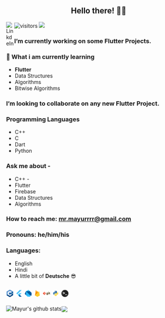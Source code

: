 <!---### <span style="color:blue"> **Hi there** </span> 👋-->
<h2 align="center">Hello there! 👋🤓</h2>
<a href="https://www.linkedin.com/in/mayurrrr-agarwal/">
  <img align="left" alt="LinkdeIn" width="22px" src="https://cdn.jsdelivr.net/npm/simple-icons@v3/icons/linkedin.svg" />
</a>

![visitors](https://visitor-badge.laobi.icu/badge?page_id=mrmayurgithub.mrmayurgithub)
![](https://img.shields.io/github/followers/mrmayurgithub?label=Follow&style=plastic)
<!---
![](https://img.shields.io/badge/OS-Linux-black)
-->
<!---
<img src='https://media.giphy.com/media/USV0ym3bVWQJJmNu3N/giphy.gif' width='250'  align='right'>-->

### I’m currently working on some **Flutter** Projects.
### 📖 What i am currently learning
- **Flutter**
- Data Structures 
- Algorithms
- Bitwise Algorithms
### I’m looking to collaborate on any new **Flutter** Project.
### Programming Languages
- C++
- C
- Dart
- Python
### Ask me about - 
- C++ -
- Flutter
- Firebase 
- Data Structures 
- Algorithms
### How to reach me: mr.mayurrrr@gmail.com
### Pronouns: he/him/his
### Languages:
- English 
- Hindi 
- A little bit of **Deutsche** :sunglasses:
<!--- Fun fact: I am an **Electrical Engineer** who is learning **App Development** :stuck_out_tongue:-->

<code><img height="20" src="https://raw.githubusercontent.com/github/explore/80688e429a7d4ef2fca1e82350fe8e3517d3494d/topics/cpp/cpp.png"></code>
<code><img height="20" src="https://raw.githubusercontent.com/github/explore/80688e429a7d4ef2fca1e82350fe8e3517d3494d/topics/flutter/flutter.png"></code>
<code><img height="20" src="https://raw.githubusercontent.com/github/explore/80688e429a7d4ef2fca1e82350fe8e3517d3494d/topics/dart/dart.png"></code>
<code><img height="20" src="https://raw.githubusercontent.com/github/explore/80688e429a7d4ef2fca1e82350fe8e3517d3494d/topics/firebase/firebase.png"></code>
<code><img height="20" src="https://raw.githubusercontent.com/github/explore/80688e429a7d4ef2fca1e82350fe8e3517d3494d/topics/git/git.png"></code>
<code><img height="20" src="https://raw.githubusercontent.com/github/explore/80688e429a7d4ef2fca1e82350fe8e3517d3494d/topics/python/python.png"></code>
<code><img height="20" src="https://raw.githubusercontent.com/github/explore/80688e429a7d4ef2fca1e82350fe8e3517d3494d/topics/terminal/terminal.png"></code>
-
<a href="https://github.com/mrmayurgithub">
 <img align="left" src="https://github-readme-stats.vercel.app/api?username=mrmayurgithub&show_icons=true&theme=radical&line_height=27" alt="Mayur's github stats"/>
</a>
<a href="https://github.com/mrmayurgithub">
  <img align="center" src="https://github-readme-stats.vercel.app/api/top-langs/?username=mrmayurgithub&hide_langs_below=1&theme=radical"/>
</a>
